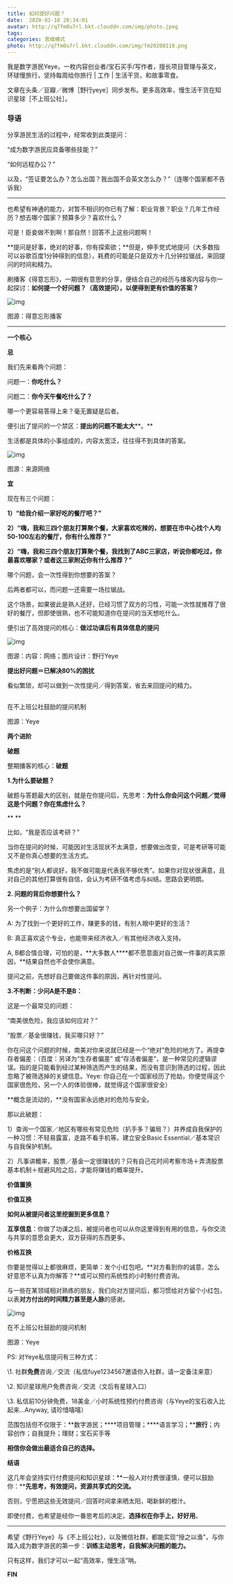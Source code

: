 ```yaml
---
title: 如何提好问题？
date:  2020-01-18 20:34:01
avatar: http://q7fm0u7rl.bkt.clouddn.com/img/photo.jpeg
tags: 
categories: 思维模式
photo: http://q7fm0u7rl.bkt.clouddn.com/img/fm20200118.png
---
```


我是数字游民Yeye，一枚内容创业者/宝石买手/写作者，擅长项目管理与英文，环球慢旅行，坚持每周给你旅行 | 工作 | 生活干货，和故事零食。



文章在头条／豆瓣／微博［野行yeye］同步发布。更多高效率，慢生活干货在知识星球［不上班公社］。



### **导语**



分享游民生活的过程中，经常收到此类提问：



“成为数字游民应具备哪些技能？”

“如何远程办公？”

 

以及，“签证要怎么办？怎么出国？我出国不会英文怎么办？”（连哪个国家都不告诉我）



------

 

也希望有神通的能力，对暂不相识的你已有了解：职业背景？职业？几年工作经历？想去哪个国家？预算多少？喜欢什么？

 

可是！臣妾做不到啊！那自然！回答不上这些问题啊！

 

**提问是好事，绝对的好事，你有探索欲；**但是，伸手党式地提问（大多数指可以谷歌百度1分钟得到的信息），耗费的可能是只是双方十几分钟拉锯战，来回提问的时间和精力。





刷播客《得意忘形》，一期很有意思的分享，便结合自己的经历与播客内容与你一起探讨：**如何提一个好问题？（高效提问），以便得到更有价值的答案？**

![img](http://q7fm0u7rl.bkt.clouddn.com//img640-20200406231049181.jpeg)

图源：得意忘形播客



------



**一个核心**

 

**忌**



我们先来看两个问题：

问题一：**你吃什么？**

问题二：**你今天午餐吃什么了？**

哪一个更容易答得上来？毫无置疑是后者。

 

便引出了提问的一个禁区：**提出的问题不能太大****。**

生活都是具体的小事组成的，内容太宽泛，往往得不到具体的答案。

 

![img](http://q7fm0u7rl.bkt.clouddn.com//img640-20200406231056303.jpeg)

图源：来源网络



**宜**



现在有三个问题：

**1）“给我介绍一家好吃的餐厅吧？”**

**2）“嗨，我和三四个朋友打算聚个餐，大家喜欢吃辣的，想要在市中心找个人均50-100左右的餐厅，你有什么推荐？”**

**2）“嗨，我和三四个朋友打算聚个餐，我找到了ABC三家店，听说你都吃过，你最喜欢哪家？或者这三家附近你有什么推荐？”**

 

哪个问题，会一次性得到你想要的答案？

后两者都可以，而问题一还需要一场拉锯战。



这个场景，如果彼此是熟人还好，已经习惯了双方的习性，可能一次性就推荐了很好的餐厅，但即使很熟，也不可能知道你在提问的当天想吃什么。

 

便引出了高效提问的核心：**做过功课后有具体信息的提问**



![img](http://q7fm0u7rl.bkt.clouddn.com//img640-20200406231100898.jpeg)

图源：内容：网络；图片设计：野行Yeye



 

**提出好问题＝已解决80%的困扰**

看似繁琐，却可以做到一次性提问／得到答案，省去来回提问的精力。



![img](data:image/gif;base64,iVBORw0KGgoAAAANSUhEUgAAAAEAAAABCAYAAAAfFcSJAAAADUlEQVQImWNgYGBgAAAABQABh6FO1AAAAABJRU5ErkJggg==)

在不上班公社鼓励的提问机制

图源：Yeye







**两个进阶**



**破题**



整期播客的核心：**破题**



**1.为什么要破题？**



破题与答题最大的区别，就是在你提问后，先思考：**为什么你会问这个问题／觉得这是个问题？你在焦虑什么？**

**
**

比如，“我是否应该考研？”

当你在提问的时候，可能因对生活现状不太满意，想要做出改变，可是考研等可能又不是你真心想要的生活方式。



焦虑的是“别人都说好，我不做可能是代表我不够优秀”。如果你对现状很满意，且对自己的其他打算很有自信，会认为考研不值考虑与纠结。思路会更明朗。





**2. 问题的背后你想要什么？**



另一个例子：为什么你想要出国留学？

A: 为了找到一个更好的工作，赚更多的钱，有别人眼中更好的生活？

B: 真正喜欢这个专业，也能带来经济收入／有其他经济收入支持。



A, B都合情合理，可怕的是，**大多数人****都不愿意面对自己做一件事的真实原因，**结果自然也不会使你满意。



提问之前，先想好自己要做这件事的原因，再针对性提问。





**3.不判断：少问A是不是B：**



这是一个最常见的问题：

“南美很危险，我应该如何应对？”

“股票／基金很赚钱，我买哪只好？”



你在问这个问题的时候，南美对你来说就已经是一个“绝对”危险的地方了。再提幸存者偏差：（百度：另译为“生存者偏差” 或“存活者偏差”，是一种常见的逻辑谬误。指的是只能看到经过某种筛选而产生的结果，而没有意识到筛选的过程，因此忽略了被筛选掉的关键信息。Yeye: 你自己在一个国家经历了抢劫，你便觉得这个国家很危险，另一个人的体验很棒，就觉得这个国家很安全）





**概念是流动的，**没有国家永远绝对的危险与安全。



那以此破题：

1）查询一个国家／地区有哪些有常见危险（扒手多？骗局？）并养成自我保护的一种习惯：不轻易露富，走路不看手机等。建立安全Basic Essential／基本常识与自我保护机制。



2）凡事讲概率，股票／基金一定很赚钱的？只有自己花时间考察市场＋弄清股票基本机制＋规避风险之后，才能将赚钱的概率提升。





**价值置换**



**价值互换**



**如何从被提问者这里挖掘到更多信息？**



**互享信息**：你做了功课之后，被提问者也可以从你这里得到有用的信息，与你交流与共享的意愿会更大，双方获得的东西更多。

 



**价格互换**



你要是觉得以上都很麻烦，更简单：发个小红包吧。**对方看到你的诚意，怎么好意思不认真为你解答？**或可以预约系统性的小时制付费咨询。



与一些在某领域相对熟练的朋友，我们向对方提问后，都习惯给对方留个小红包，以表**对方付出的时间精力甚至是人脉**的感谢。



![img](http://q7fm0u7rl.bkt.clouddn.com//img640-20200406231131078.jpeg)

在不上班公社鼓励的提问机制

图源：Yeye



PS: 对Yeye私信提问有三种方式：

\1. 社群**免费**咨询／交流（私信fuye1234567邀请你入社群，请一定备注来意）

\2. 知识星球用户免费咨询／交流（文后有星球入口）

\3. 私信前10分钟免费，18美金／小时系统性预约付费咨询（与Yeye的宝石收入比起来...Anyway, 请珍惜嘻嘻）

范围包括但不仅限于：**数字游民；****项目管理；****语言学习；****旅行**；内容创作；自我提升；理财；宝石买手等

**相信你会做出最适合自己的选择。**





**结语**



这几年会坚持实行付费提问和知识星球：**一般人对付费很谨慎，便可以鼓励你：****先思考，有效提问，资源共享式的交流。**



否则，宁愿把这些无效提问／回答时间拿来晒太阳，喝新鲜的橙汁。



即使付费，也希望是经你一番思考后的决定。**选择权在你手上，好好用**。

 

------







希望《野行Yeye》与《不上班公社》，以及微信社群，都能实现“授之以渔”，与你踏入成为数字游民的第一步：**训练主动思考，自我解决问题的能力。**





只有这样，我们才可以一起“高效率，慢生活”呐。



**FIN**